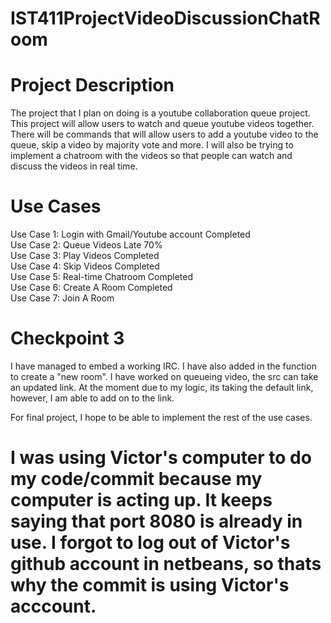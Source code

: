 # IST411ProjectVideoDiscussionChatRoom
# Project Description
The project that I plan on doing is a youtube collaboration queue project. This project will allow users to watch and queue youtube videos together. There will be commands that will allow users to add a youtube video to the queue, skip a video by majority vote and more. I will also be trying to implement a chatroom with the videos so that people can watch and discuss the videos in real time.

# Use Cases
Use Case 1: Login with Gmail/Youtube account Completed<br />
Use Case 2: Queue Videos Late 70%<br />
Use Case 3: Play Videos Completed<br />
Use Case 4: Skip Videos Completed<br />
Use Case 5: Real-time Chatroom Completed <br />
Use Case 6: Create A Room Completed <br />
Use Case 7: Join A Room <br />

# Checkpoint 3

I have managed to embed a working IRC. I have also added in the function to create a "new room". I have worked on queueing video, the src can take an updated link. At the moment due to my logic, its taking the default link, however, I am able to add on to the link.

For final project, I hope to be able to implement the rest of the use cases.

# I was using Victor's computer to do my code/commit because my computer is acting up. It keeps saying that port 8080 is already in use. I forgot to log out of Victor's github account in netbeans, so thats why the commit is using Victor's acccount.
